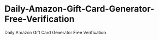 # Daily-Amazon-Gift-Card-Generator-Free-Verification
Daily Amazon Gift Card Generator Free Verification
